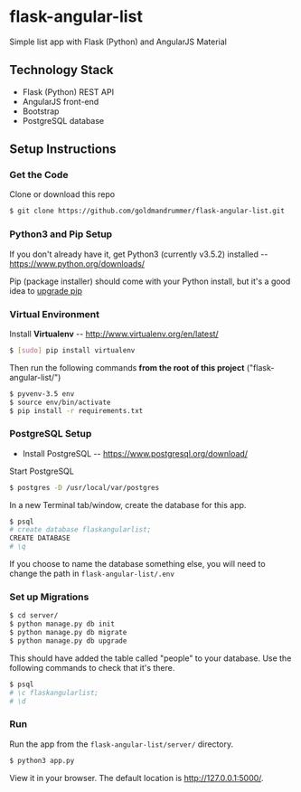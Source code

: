 # flask-angular-list
Simple list app with Flask (Python) and AngularJS Material

## Technology Stack
* Flask (Python) REST API
* AngularJS front-end
* Bootstrap
* PostgreSQL database

## Setup Instructions

### Get the Code
Clone or download this repo

```sh
$ git clone https://github.com/goldmandrummer/flask-angular-list.git
```

### Python3 and Pip Setup
If you don't already have it, get Python3 (currently v3.5.2) installed -- https://www.python.org/downloads/

Pip (package installer) should come with your Python install, but it's a good idea to [upgrade pip](https://pip.pypa.io/en/stable/installing/#upgrading-pip)

### Virtual Environment
Install **Virtualenv** -- http://www.virtualenv.org/en/latest/

```sh
$ [sudo] pip install virtualenv
```

Then run the following commands **from the root of this project** ("flask-angular-list/")

```sh
$ pyvenv-3.5 env
$ source env/bin/activate
$ pip install -r requirements.txt
```

### PostgreSQL Setup
* Install PostgreSQL -- https://www.postgresql.org/download/

Start PostgreSQL

```sh
$ postgres -D /usr/local/var/postgres
```

In a new Terminal tab/window, create the database for this app.

```sh
$ psql
# create database flaskangularlist;
CREATE DATABASE
# \q
```

If you choose to name the database something else, you will need to change the path in ```flask-angular-list/.env```

### Set up Migrations

```sh
$ cd server/
$ python manage.py db init
$ python manage.py db migrate
$ python manage.py db upgrade
```

This should have added the table called "people" to your database. Use the following commands to check that it's there.

```sh
$ psql
# \c flaskangularlist;
# \d
```

### Run

Run the app from the ```flask-angular-list/server/``` directory.

```sh
$ python3 app.py
```

View it in your browser. The default location is http://127.0.0.1:5000/.
